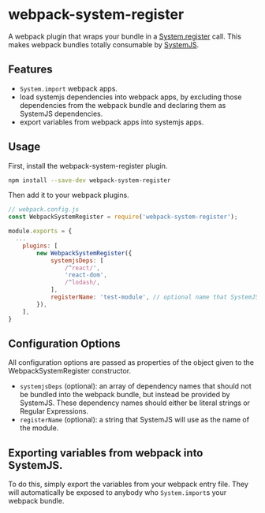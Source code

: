# webpack-system-register
A webpack plugin that wraps your bundle in a [System.register](https://github.com/ModuleLoader/es6-module-loader/wiki/System.register-Explained) call. This makes webpack bundles totally consumable by [SystemJS](https://github.com/systemjs/systemjs).

## Features
- `System.import` webpack apps.
- load systemjs dependencies into webpack apps, by excluding those dependencies from the webpack bundle and declaring them as SystemJS dependencies.
- export variables from webpack apps into systemjs apps.

## Usage
First, install the webpack-system-register plugin.
```bash
npm install --save-dev webpack-system-register
```

Then add it to your webpack plugins.
```js
// webpack.config.js
const WebpackSystemRegister = require('webpack-system-register');

module.exports = {
  ...
	plugins: [
		new WebpackSystemRegister({
			systemjsDeps: [
				/^react/',
				'react-dom',
				/^lodash/,
			],
			registerName: 'test-module', // optional name that SystemJS will know this bundle as.
		}),
	],
}
```

## Configuration Options
All configuration options are passed as properties of the object given to the WebpackSystemRegister constructor.

- `systemjsDeps` (optional): an array of dependency names that should not be bundled into the webpack bundle, but instead be provided by SystemJS. These dependency names should either be literal strings or Regular Expressions.
- `registerName` (optional): a string that SystemJS will use as the name of the module.
 
## Exporting variables from webpack into SystemJS.
To do this, simply export the variables from your webpack entry file. They will automatically be exposed to anybody who `System.import`s your webpack bundle.
